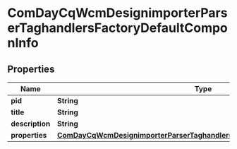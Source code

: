 
# ComDayCqWcmDesignimporterParserTaghandlersFactoryDefaultComponInfo

## Properties
Name | Type | Description | Notes
------------ | ------------- | ------------- | -------------
**pid** | **String** |  |  [optional]
**title** | **String** |  |  [optional]
**description** | **String** |  |  [optional]
**properties** | [**ComDayCqWcmDesignimporterParserTaghandlersFactoryDefaultComponProperties**](ComDayCqWcmDesignimporterParserTaghandlersFactoryDefaultComponProperties.md) |  |  [optional]



